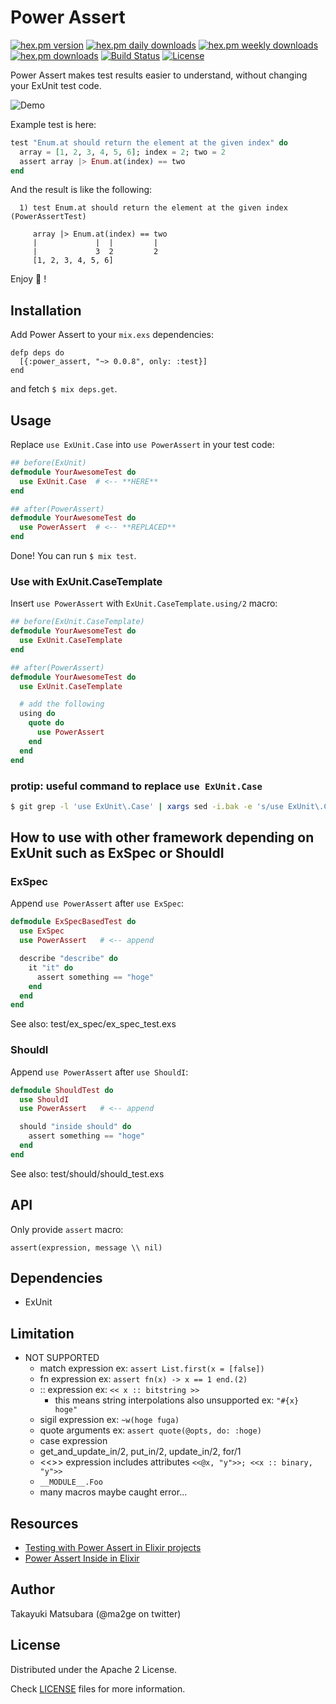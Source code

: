 # Power Assert

[![hex.pm version](https://img.shields.io/hexpm/v/power_assert.svg)](https://hex.pm/packages/power_assert) [![hex.pm daily downloads](https://img.shields.io/hexpm/dd/power_assert.svg)](https://hex.pm/packages/power_assert) [![hex.pm weekly downloads](https://img.shields.io/hexpm/dw/power_assert.svg)](https://hex.pm/packages/power_assert) [![hex.pm downloads](https://img.shields.io/hexpm/dt/power_assert.svg)](https://hex.pm/packages/power_assert) [![Build Status](https://travis-ci.org/ma2gedev/power_assert_ex.svg?branch=master)](https://travis-ci.org/ma2gedev/power_assert_ex) [![License](https://img.shields.io/hexpm/l/power_assert.svg)](http://www.apache.org/licenses/LICENSE-2.0)

Power Assert makes test results easier to understand, without changing your ExUnit test code.

![Demo](https://github.com/ma2gedev/power_assert_ex/raw/master/head.gif)

Example test is here:

```elixir
test "Enum.at should return the element at the given index" do
  array = [1, 2, 3, 4, 5, 6]; index = 2; two = 2
  assert array |> Enum.at(index) == two
end
```

And the result is like the following:

```
  1) test Enum.at should return the element at the given index (PowerAssertTest)

     array |> Enum.at(index) == two
     |             |  |         |
     |             3  2         2
     [1, 2, 3, 4, 5, 6]
```

Enjoy :muscle: !

## Installation

Add Power Assert to your `mix.exs` dependencies:

```
defp deps do
  [{:power_assert, "~> 0.0.8", only: :test}]
end

```

and fetch `$ mix deps.get`.

## Usage

Replace `use ExUnit.Case` into `use PowerAssert` in your test code:

```elixir
## before(ExUnit)
defmodule YourAwesomeTest do
  use ExUnit.Case  # <-- **HERE**
end

## after(PowerAssert)
defmodule YourAwesomeTest do
  use PowerAssert  # <-- **REPLACED**
end
```

Done! You can run `$ mix test`.

### Use with ExUnit.CaseTemplate

Insert `use PowerAssert` with `ExUnit.CaseTemplate.using/2` macro:

```elixir
## before(ExUnit.CaseTemplate)
defmodule YourAwesomeTest do
  use ExUnit.CaseTemplate
end

## after(PowerAssert)
defmodule YourAwesomeTest do
  use ExUnit.CaseTemplate

  # add the following
  using do
    quote do
      use PowerAssert
    end
  end
end
```

### protip: useful command to replace `use ExUnit.Case`

```bash
$ git grep -l 'use ExUnit\.Case' | xargs sed -i.bak -e 's/use ExUnit\.Case/use PowerAssert/g'
```

## How to use with other framework depending on ExUnit such as ExSpec or ShouldI

### ExSpec

Append `use PowerAssert` after `use ExSpec`:

```elixir
defmodule ExSpecBasedTest do
  use ExSpec
  use PowerAssert   # <-- append

  describe "describe" do
    it "it" do
      assert something == "hoge"
    end
  end
end
```

See also: test/ex_spec/ex_spec_test.exs

### ShouldI

Append `use PowerAssert` after `use ShouldI`:

```elixir
defmodule ShouldTest do
  use ShouldI
  use PowerAssert   # <-- append

  should "inside should" do
    assert something == "hoge"
  end
end
```

See also: test/should/should_test.exs

## API

Only provide `assert` macro:

```
assert(expression, message \\ nil)
```

## Dependencies

- ExUnit

## Limitation

- NOT SUPPORTED
  - match expression ex: `assert List.first(x = [false])`
  - fn expression ex: `assert fn(x) -> x == 1 end.(2)`
  - :: expression ex: `<< x :: bitstring >>`
    - this means string interpolations also unsupported ex: `"#{x} hoge"`
  - sigil expression ex: `~w(hoge fuga)`
  - quote arguments ex: `assert quote(@opts, do: :hoge)`
  - case expression
  - get_and_update_in/2, put_in/2, update_in/2, for/1
  - <<>> expression includes attributes `<<@x, "y">>; <<x :: binary, "y">>`
  - `__MODULE__.Foo`
  - many macros maybe caught error...

## Resources

- [Testing with Power Assert in Elixir projects](http://qiita.com/ma2ge/items/29115d0afbf97a092783)
- [Power Assert Inside in Elixir](https://speakerdeck.com/ma2gedev/power-assert-inside-in-elixir)

## Author

Takayuki Matsubara (@ma2ge on twitter)

## License

Distributed under the Apache 2 License.

Check [LICENSE](LICENSE) files for more information.

